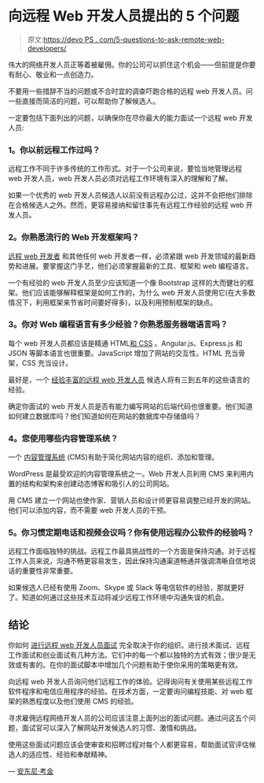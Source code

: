 # 向远程 Web 开发人员提出的 5 个问题

> 原文:[https://devo PS . com/5-questions-to-ask-remote-web-developers/](https://devops.com/5-questions-to-ask-remote-web-developers/)

伟大的网络开发人员正等着被雇佣。你的公司可以抓住这个机会——但前提是你要有耐心、敬业和一点创造力。

不要用一些措辞不当的问题或不合时宜的调查吓跑合格的远程 web 开发人员。问一些直接而简洁的问题，可以帮助你了解候选人。

一定要包括下面列出的问题，以确保你在尽你最大的能力面试一个远程 web 开发人员:

### **1。你以前远程工作过吗？**

远程工作不同于许多传统的工作形式。对于一个公司来说，要恰当地管理远程 web 开发人员，web 开发人员必须对远程工作环境有深入的理解和了解。

如果一个优秀的 web 开发人员候选人以前没有远程办公过，这并不会把他们排除在合格候选人之外。然而，更容易接纳和留住事先有远程工作经验的远程 web 开发人员。

### **2。你熟悉流行的 Web 开发框架吗？**

[远程 web 开发者](https://www.forbes.com/sites/laurashin/2018/01/17/work-from-home-2018-the-top-100-companies-for-remote-jobs/) 和其他任何 web 开发者一样，必须紧跟 web 开发领域的最新趋势和进展。要掌握这门手艺，他们必须掌握最新的工具、框架和 web 编程语言。

一个有经验的 web 开发人员至少应该知道一个像 Bootstrap 这样的大而健壮的框架。他们应该能够解释框架是如何工作的，为什么 web 开发人员使用它(在大多数情况下，利用框架来节省时间要好得多)，以及利用预制框架的缺点。

### **3。你对 Web 编程语言有多少经验？你熟悉服务器端语言吗？**

每个 web 开发人员都应该是精通 HTML[和 CSS](https://css-tricks.com/forums/topic/what-is-the-timeframe-to-be-proficient-in-htmlcssjavascript/) 。Angular.js、Express.js 和 JSON 等脚本语言也很重要。JavaScript 增加了网站的交互性。HTML 充当骨架，CSS 充当设计。

最好是，一个 [经验丰富的远程 web 开发人员](https://developersforhire.com/web) 候选人将有三到五年的这些语言的经验。

确定你面试的 web 开发人员是否有能力编写网站的后端代码也很重要。他们知道如何建立数据库吗？他们知道如何在网站的数据库中存储值吗？

### **4。您使用哪些内容管理系统？**

一个 [内容管理系统](https://searchcontentmanagement.techtarget.com/definition/content-management-system-CMS) (CMS)有助于简化网站内容的组织、添加和管理。

WordPress 是最受欢迎的内容管理系统之一。Web 开发人员利用 CMS 来利用内置的结构和架构来创建动态博客和吸引人的公司网站。

用 CMS 建立一个网站也使作家、营销人员和设计师更容易调整已经开发的网站。他们可以添加内容，而不需要 web 开发人员的干预。

### **5。你习惯定期电话和视频会议吗？你有使用远程办公软件的经验吗？**

远程工作面临独特的挑战。远程工作最具挑战性的一个方面是保持沟通。对于远程工作人员来说，沟通不畅更容易发生，因此保持沟通渠道畅通并强调清晰自信地说话的重要性非常重要。

如果候选人已经有使用 Zoom、Skype 或 Slack 等电信软件的经验，那就更好了。知道如何通过这些技术互动将减少远程工作环境中沟通失误的机会。

## **结论**

你如何 [进行远程 web 开发人员面试](https://www.glassdoor.com/Interview/remote-developer-interview-questions-SRCH_KO0,16.htm) 完全取决于你的组织。进行技术面试、远程工作面试和创业面试有几种方法。它们中的每一个都以独特的方式有效；很少是无效或有害的。在你的面试脚本中增加几个问题有助于使你采用的策略更有效。

向远程 web 开发人员询问他们远程工作的体验。记得询问有关使用某些远程工作软件程序和电信应用程序的经验。在技术方面，一定要询问编程技能、对 web 框架的熟悉程度以及他们使用 CMS 的经验。

寻求雇佣远程网络开发人员的公司应该注意上面列出的面试问题。通过问这五个问题，面试官可以深入了解网站开发候选人的习惯、激情和挑战。

使用这些面试问题应该会使审查和招聘过程对每个人都更容易，帮助面试官评估候选人的适应性、经验和奉献精神。

— [安东尼·考金](https://devops.com/author/anthony-coggine/)